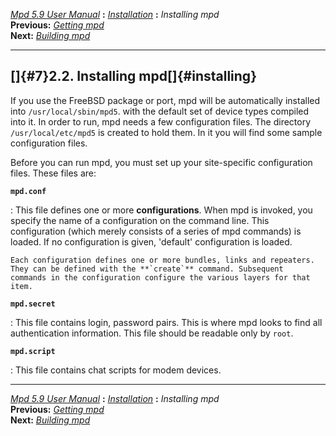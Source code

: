 [*Mpd 5.9 User Manual*](README.md) **:** [*Installation*](mpd5.md)
**:** *Installing mpd*\
**Previous:** [*Getting mpd*](mpd6.md)\
**Next:** [*Building mpd*](mpd8.md)

------------------------------------------------------------------------

## []{#7}2.2. Installing mpd[]{#installing}

If you use the FreeBSD package or port, mpd will be automatically
installed into `/usr/local/sbin/mpd5`. with the default set of device
types compiled into it. In order to run, mpd needs a few configuration
files. The directory `/usr/local/etc/mpd5` is created to hold them. In
it you will find some sample configuration files.

Before you can run mpd, you must set up your site-specific configuration
files. These files are:

****`mpd.conf`****

:   This file defines one or more **configurations**. When mpd is
    invoked, you specify the name of a configuration on the command
    line. This configuration (which merely consists of a series of mpd
    commands) is loaded. If no configuration is given, \'default\'
    configuration is loaded.

    Each configuration defines one or more bundles, links and repeaters.
    They can be defined with the **`create`** command. Subsequent
    commands in the configuration configure the various layers for that
    item.

****`mpd.secret`****

:   This file contains login, password pairs. This is where mpd looks to
    find all authentication information. This file should be readable
    only by `root`.

****`mpd.script`****

:   This file contains chat scripts for modem devices.

------------------------------------------------------------------------

[*Mpd 5.9 User Manual*](README.md) **:** [*Installation*](mpd5.md)
**:** *Installing mpd*\
**Previous:** [*Getting mpd*](mpd6.md)\
**Next:** [*Building mpd*](mpd8.md)
